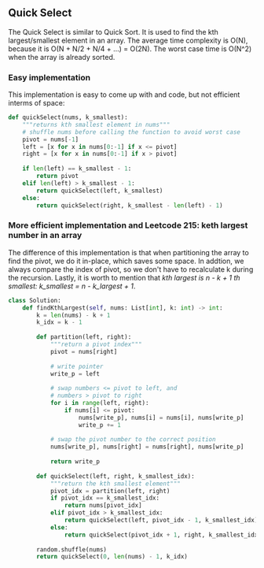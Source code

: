 ## Quick Select
The Quick Select is similar to Quick Sort. It is used to find the kth largest/smallest element in an array. The average time complexity is O(N), because it is O(N + N/2 + N/4 + ...) = O(2N). The worst case time is O(N^2) when the array is already sorted.

### Easy implementation
This implementation is easy to come up with and code, but not efficient interms of space:
```python
def quickSelect(nums, k_smallest):
    """returns kth smallest element in nums"""
    # shuffle nums before calling the function to avoid worst case
    pivot = nums[-1]
    left = [x for x in nums[0:-1] if x <= pivot]
    right = [x for x in nums[0:-1] if x > pivot]
    
    if len(left) == k_smallest - 1:
        return pivot
    elif len(left) > k_smallest - 1:
        return quickSelect(left, k_smallest)
    else:
        return quickSelect(right, k_smallest - len(left) - 1)
```

### More efficient implementation and Leetcode 215: keth largest number in an array
The difference of this implementation is that when partitioning the array to find the pivot, we do it in-place, which saves some space. In addtion, we always compare the index of pivot, so we don't have to recalculate k during the recursion. Lastly, it is worth to mention that *kth largest is n - k + 1 th smallest: k_smallest = n - k_largest + 1*.
```python
class Solution:
    def findKthLargest(self, nums: List[int], k: int) -> int:
        k = len(nums) - k + 1
        k_idx = k - 1
        
        def partition(left, right):
            """return a pivot index"""
            pivot = nums[right]
            
            # write pointer
            write_p = left
            
            # swap numbers <= pivot to left, and
            # numbers > pivot to right
            for i in range(left, right):
                if nums[i] <= pivot:
                    nums[write_p], nums[i] = nums[i], nums[write_p]
                    write_p += 1
                    
            # swap the pivot number to the correct position
            nums[write_p], nums[right] = nums[right], nums[write_p]
            
            return write_p
        
        def quickSelect(left, right, k_smallest_idx):
            """return the kth smallest element"""
            pivot_idx = partition(left, right)
            if pivot_idx == k_smallest_idx:
                return nums[pivot_idx]
            elif pivot_idx > k_smallest_idx:
                return quickSelect(left, pivot_idx - 1, k_smallest_idx)
            else:
                return quickSelect(pivot_idx + 1, right, k_smallest_idx)
            
        random.shuffle(nums)
        return quickSelect(0, len(nums) - 1, k_idx)
```
